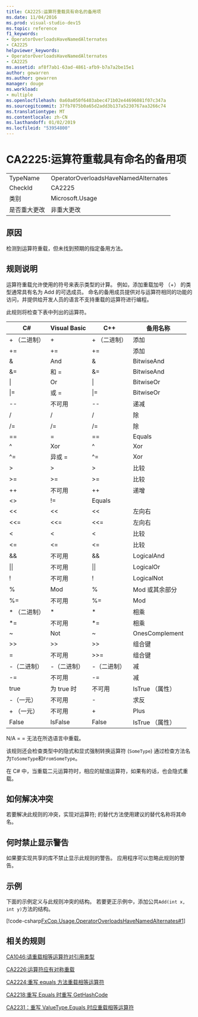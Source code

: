 ```yaml
---
title: CA2225:运算符重载具有命名的备用项
ms.date: 11/04/2016
ms.prod: visual-studio-dev15
ms.topic: reference
f1_keywords:
- OperatorOverloadsHaveNamedAlternates
- CA2225
helpviewer_keywords:
- OperatorOverloadsHaveNamedAlternates
- CA2225
ms.assetid: af8f7ab1-63ad-4861-afb9-b7a7a2be15e1
author: gewarren
ms.author: gewarren
manager: douge
ms.workload:
- multiple
ms.openlocfilehash: 0a60a050f6403abec471b02e44696081f07c347a
ms.sourcegitcommit: 37fb7075b0a65d2add3b137a5230767aa3266c74
ms.translationtype: MT
ms.contentlocale: zh-CN
ms.lasthandoff: 01/02/2019
ms.locfileid: "53954800"
---
```

# <a name="ca2225-operator-overloads-have-named-alternates"></a>CA2225:运算符重载具有命名的备用项

|||
|-|-|
|TypeName|OperatorOverloadsHaveNamedAlternates|
|CheckId|CA2225|
|类别|Microsoft.Usage|
|是否重大更改|非重大更改|

## <a name="cause"></a>原因
 检测到运算符重载，但未找到预期的指定备用方法。

## <a name="rule-description"></a>规则说明
 运算符重载允许使用的符号来表示类型的计算。 例如，添加重载加号 （+） 的类型通常具有名为 Add 的可选成员。 命名的备用成员提供对与运算符相同的功能的访问，并提供给开发人员的语言不支持重载的运算符进行编程。

 此规则将检查下表中列出的运算符。

|C#|Visual Basic|C++|备用名称|
|---------|------------------|-----------|--------------------|
|+ （二进制）|+|+ （二进制）|添加|
|+=|+=|+=|添加|
|&|And|&|BitwiseAnd|
|&=|和 =|&=|BitwiseAnd|
|&#124;|Or|&#124;|BitwiseOr|
|&#124;=|或 =|&#124;=|BitwiseOr|
|--|不可用|--|递减|
|/|/|/|除|
|/=|/=|/=|除|
|==|=|==|Equals|
|^|Xor|^|Xor|
|^=|异或 =|^=|Xor|
|>|>|>|比较|
|>=|>=|>=|比较|
|++|不可用|++|递增|
|<>|!=|Equals|
|<<|<<|<<|左向右|
|<<=|<<=|<<=|左向右|
|<|<|<|比较|
|<=|<=|\<=|比较|
|&&|不可用|&&|LogicalAnd|
|&#124;&#124;|不可用|&#124;&#124;|LogicalOr|
|!|不可用|!|LogicalNot|
|%|Mod|%|Mod 或其余部分|
|%=|不可用|%=|Mod|
|* （二进制）|*|*|相乘|
|*=|不可用|*=|相乘|
|~|Not|~|OnesComplement|
|>>|>>|>>|组合键|
=|不可用|>>=|组合键|
|-（二进制）|-（二进制）|-（二进制）|减|
|-=|不可用|-=|减|
|true|为 true 时|不可用|IsTrue （属性）|
|-（一元）|不可用|-|求反|
|+ （一元）|不可用|+|Plus|
|False|IsFalse|False|IsTrue （属性）|

 N/A = = 无法在所选语言中重载。

 该规则还会检查类型中的隐式和显式强制转换运算符 (`SomeType`) 通过检查方法名为`ToSomeType`和`FromSomeType`。

 在 C# 中，当重载二元运算符时，相应的赋值运算符，如果有的话，也会隐式重载。

## <a name="how-to-fix-violations"></a>如何解决冲突
 若要解决此规则的冲突，实现对运算符; 的替代方法使用建议的替代名称将其命名。

## <a name="when-to-suppress-warnings"></a>何时禁止显示警告
 如果要实现共享的库不禁止显示此规则的警告。 应用程序可以忽略此规则的警告。

## <a name="example"></a>示例
 下面的示例定义与此规则冲突的结构。 若要更正示例中，添加公共`Add(int x, int y)`方法的结构。

 [!code-csharp[FxCop.Usage.OperatorOverloadsHaveNamedAlternates#1](../code-quality/codesnippet/CSharp/ca2225-operator-overloads-have-named-alternates_1.cs)]

## <a name="related-rules"></a>相关的规则
 [CA1046:请重载相等运算符对引用类型](../code-quality/ca1046-do-not-overload-operator-equals-on-reference-types.md)

 [CA2226:运算符应有对称重载](../code-quality/ca2226-operators-should-have-symmetrical-overloads.md)

 [CA2224:重写 equals 方法重载相等运算符](../code-quality/ca2224-override-equals-on-overloading-operator-equals.md)

 [CA2218:重写 Equals 时重写 GetHashCode](../code-quality/ca2218-override-gethashcode-on-overriding-equals.md)

 [CA2231：重写 ValueType.Equals 时应重载相等运算符](../code-quality/ca2231-overload-operator-equals-on-overriding-valuetype-equals.md)